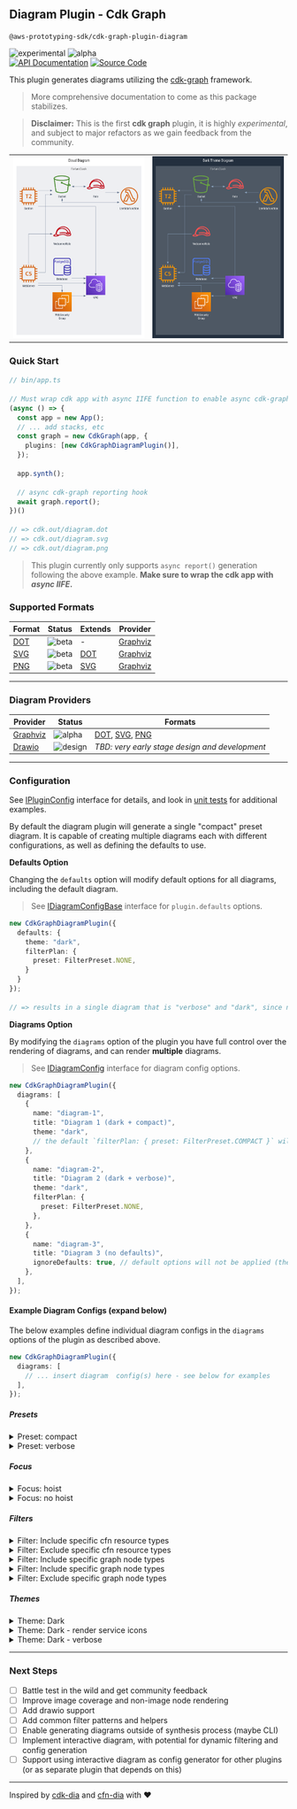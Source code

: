 ## Diagram Plugin - Cdk Graph
`@aws-prototyping-sdk/cdk-graph-plugin-diagram`

![experimental](https://img.shields.io/badge/stability-experimental-orange.svg)
![alpha](https://img.shields.io/badge/version-alpha-red.svg) \
[![API Documentation](https://img.shields.io/badge/view-API_Documentation-blue.svg)](https://aws.github.io/aws-prototyping-sdk/typescript/cdk-graph-plugin-diagram/index.html)
[![Source Code](https://img.shields.io/badge/view-Source_Code-blue.svg)](https://github.com/aws/aws-prototyping-sdk/tree/mainline/packages/cdk-graph-plugin-diagram)

This plugin generates diagrams utilizing the [cdk-graph](https://aws.github.io/aws-prototyping-sdk/typescript/cdk-graph/index.html) framework.

> More comprehensive documentation to come as this package stabilizes.

> **Disclaimer:** This is the first **cdk graph** plugin, it is highly *experimental*, and subject to major refactors as we gain feedback from the community.

| | |
| --- | --- |
| <img src="docs/examples/default.png" width="300" /> | <img src="docs/examples/dark.png" width="300" /> |


### Quick Start
```ts
// bin/app.ts

// Must wrap cdk app with async IIFE function to enable async cdk-graph report
(async () => {
  const app = new App();
  // ... add stacks, etc
  const graph = new CdkGraph(app, {
    plugins: [new CdkGraphDiagramPlugin()],
  });

  app.synth();

  // async cdk-graph reporting hook
  await graph.report();
})()

// => cdk.out/diagram.dot
// => cdk.out/diagram.svg
// => cdk.out/diagram.png
```

> This plugin currently only supports `async report()` generation following the above example. **Make sure to wrap the cdk app with *async IIFE*.**

### Supported Formats
| Format | Status | Extends | Provider |
| --- | --- | --- | --- |
| [DOT](https://graphviz.org/docs/outputs/canon/) | ![beta](https://img.shields.io/badge/status-beta-cyan.svg) | - | [Graphviz](docs/graphviz/README.md)
| [SVG](https://graphviz.org/docs/outputs/svg/) | ![beta](https://img.shields.io/badge/status-beta-cyan.svg) | [DOT](https://graphviz.org/docs/outputs/canon/) | [Graphviz](docs/graphviz/README.md)
| [PNG](https://graphviz.org/docs/outputs/png/) | ![beta](https://img.shields.io/badge/status-beta-cyan.svg) | [SVG](https://graphviz.org/docs/outputs/canon/) | [Graphviz](docs/graphviz/README.md)

---
### Diagram Providers

| Provider | Status | Formats |
| --- | --- | --- |
| [Graphviz](docs/graphviz/README.md) | ![alpha](https://img.shields.io/badge/status-alpha-orange.svg) | [DOT](https://graphviz.org/docs/outputs/canon/), [SVG](https://graphviz.org/docs/outputs/svg/), [PNG](https://graphviz.org/docs/outputs/png/) |
| [Drawio](docs/drawio/README.md) | ![design](https://img.shields.io/badge/status-design-tan.svg) | _TBD: very early stage design and development_ |

---

### Configuration

See [IPluginConfig](https://aws.github.io/aws-prototyping-sdk/typescript/cdk-graph-plugin-diagram/index.html#ipluginconfig) interface for details, and look in [unit tests](https://github.com/aws/aws-prototyping-sdk/tree/mainline/packages/cdk-graph-plugin-diagram/test/graphviz) for additional examples.

By default the diagram plugin will generate a single "compact" preset diagram.
It is capable of creating multiple diagrams each with different configurations, as well as defining the defaults to use.

**Defaults Option**

Changing the `defaults` option will modify default options for all diagrams, including the default diagram.

> See [IDiagramConfigBase](https://aws.github.io/aws-prototyping-sdk/typescript/cdk-graph-plugin-diagram/index.html#idiagramconfigbase) interface for `plugin.defaults` options.

```ts
new CdkGraphDiagramPlugin({
  defaults: {
    theme: "dark",
    filterPlan: {
      preset: FilterPreset.NONE,
    }
  }
});

// => results in a single diagram that is "verbose" and "dark", since no resources are filtered
```

**Diagrams Option**

By modifying the `diagrams` option of the plugin you have full control over the rendering of diagrams, and can render **multiple** diagrams.

> See [IDiagramConfig](https://aws.github.io/aws-prototyping-sdk/typescript/cdk-graph-plugin-diagram/index.html#idiagramconfig) interface for diagram config options.

```ts
new CdkGraphDiagramPlugin({
  diagrams: [
    {
      name: "diagram-1",
      title: "Diagram 1 (dark + compact)",
      theme: "dark",
      // the default `filterPlan: { preset: FilterPreset.COMPACT }` will still apply
    },
    {
      name: "diagram-2",
      title: "Diagram 2 (dark + verbose)",
      theme: "dark",
      filterPlan: {
        preset: FilterPreset.NONE,
      },
    },
    {
      name: "diagram-3",
      title: "Diagram 3 (no defaults)",
      ignoreDefaults: true, // default options will not be applied (theme, filterPlan, etc)
    },
  ],
});
```

#### Example Diagram Configs (expand below)
The below examples define individual diagram configs in the `diagrams` options of the plugin as described above.

```ts
new CdkGraphDiagramPlugin({
  diagrams: [
    // ... insert diagram  config(s) here - see below for examples
  ],
});
```

##### **Presets**

<details>
<summary>Preset: compact</summary>

[<img src="docs/examples/compact.png" height="200" />](docs/examples/compact.png)

```ts
{
  name: "compact",
  title: "Compact Diagram",
  filterPlan: {
    preset: FilterPreset.COMPACT,
  },
},
```
</details>

<details>
<summary>Preset: verbose</summary>

[<img src="docs/examples/verbose.png" height="200" />](docs/examples/verbose.png)

```ts
{
  name: "verbose",
  title: "Verbose Diagram",
  format: DiagramFormat.PNG,
  ignoreDefaults: true,
},
```
</details>

##### **Focus**

<details>
<summary>Focus: hoist</summary>

[<img src="docs/examples/focus.png" height="200" />](docs/examples/focus.png)

```ts
{
  name: "focus",
  title: "Focus Lambda Diagram (non-extraneous)",
  filterPlan: {
    focus: (store) =>
      store.getNode(getConstructUUID(app.stack.lambda)),
    preset: FilterPreset.NON_EXTRANEOUS,
  },
  ignoreDefaults: true,
},
```
</details>

<details>
<summary>Focus: no hoist</summary>

[<img src="docs/examples/focus-nohoist.png" height="200" />](docs/examples/focus-nohoist.png)

```ts
{
  name: "focus-nohoist",
  title: "Focus WebServer Diagram (noHoist, verbose)",
  filterPlan: {
    focus: {
      node: (store) =>
        store.getNode(getConstructUUID(app.stack.webServer)),
      noHoist: true,
    },
  },
  ignoreDefaults: true,
},
```
</details>

##### **Filters**

<details>
<summary>Filter: Include specific cfn resource types</summary>

[<img src="docs/examples/filter-cfntype-include.png" height="200" />](docs/examples/filter-cfntype-include.png)

```ts
{
  name: "includeCfnType",
  title: "Include CfnType Diagram (filter)",
  filterPlan: {
    filters: [
      Filters.includeCfnType([
        aws_arch.CfnSpec.ServiceResourceDictionary.EC2.Instance,
        /AWS::Lambda::Function.*/,
        "AWS::IAM::Role",
      ]),
      Filters.compact(),
    ],
  },
},
```
</details>

<details>
<summary>Filter: Exclude specific cfn resource types</summary>

[<img src="docs/examples/filter-cfntype-exclude.png" height="200" />](docs/examples/filter-cfntype-exclude.png)

```ts
{
  name: "excludeCfnType",
  title: "Exclude CfnType Diagram (filter)",
  filterPlan: {
    filters: [
      Filters.excludeCfnType([
        /AWS::EC2::VPC.*/,
        aws_arch.CfnSpec.ServiceResourceDictionary.IAM.Role,
      ]),
      Filters.compact(),
    ],
  },
},
```
</details>

<details>
<summary>Filter: Include specific graph node types</summary>

[<img src="docs/examples/filter-nodetype-include.png" height="200" />](docs/examples/filter-nodetype-include.png)

```ts
{
  name: "includeNodeType",
  title: "Include NodeType Diagram (filter)",
  filterPlan: {
    filters: [
      Filters.includeNodeType([
        NodeTypeEnum.STACK,
        NodeTypeEnum.RESOURCE,
      ]),
      Filters.compact(),
    ],
  },
},
```
</details>

<details>
<summary>Filter: Include specific graph node types</summary>

[<img src="docs/examples/filter-nodetype-include.png" height="200" />](docs/examples/filter-nodetype-include.png)

```ts
{
  name: "includeNodeType",
  title: "Include NodeType Diagram (filter)",
  filterPlan: {
    filters: [
      Filters.includeNodeType([
        NodeTypeEnum.STACK,
        NodeTypeEnum.RESOURCE,
      ]),
      Filters.compact(),
    ],
  },
},
```
</details>

<details>
<summary>Filter: Exclude specific graph node types</summary>

[<img src="docs/examples/filter-nodetype-exclude.png" height="200" />](docs/examples/filter-nodetype-exclude.png)

```ts
{
  name: "excludeNodeType",
  title: "Exclude NodeType Diagram (filter)",
  filterPlan: {
    filters: [
      Filters.excludeNodeType([
        NodeTypeEnum.NESTED_STACK,
        NodeTypeEnum.CFN_RESOURCE,
        NodeTypeEnum.OUTPUT,
        NodeTypeEnum.PARAMETER,
      ]),
      Filters.compact(),
    ],
  },
},
```
</details>

##### **Themes**

<details>
<summary>Theme: Dark</summary>

[<img src="docs/examples/dark.png" height="200" />](docs/examples/dark.png)

```ts
{
  name: "Dark",
  title: "Dark Theme Diagram",
  theme: theme,
},
```
</details>

<details>
<summary>Theme: Dark - render service icons</summary>

[<img src="docs/examples/dark-services.png" height="200" />](docs/examples/dark-services.png)

```ts
{
  name: "dark-services",
  title: "Dark Theme Custom Diagram",
  theme: {
    theme: theme,
    rendering: {
      resourceIconMin: GraphThemeRenderingIconTarget.SERVICE,
      resourceIconMax: GraphThemeRenderingIconTarget.CATEGORY,
      cfnResourceIconMin: GraphThemeRenderingIconTarget.DATA,
      cfnResourceIconMax: GraphThemeRenderingIconTarget.RESOURCE,
    },
  },
},
```
</details>
<details>
<summary>Theme: Dark - verbose</summary>

[<img src="docs/examples/dark-verbose.png" height="200" />](docs/examples/dark-verbose.png)

```ts
{
  name: "dark-verbose",
  title: "Dark Theme Verbose Diagram",
  ignoreDefaults: true,
  theme: theme,
},
```
</details>

---

### Next Steps
- [ ] Battle test in the wild and get community feedback
- [ ] Improve image coverage and non-image node rendering
- [ ] Add drawio support
- [ ] Add common filter patterns and helpers
- [ ] Enable generating diagrams outside of synthesis process (maybe CLI)
- [ ] Implement interactive diagram, with potential for dynamic filtering and config generation
- [ ] Support using interactive diagram as config generator for other plugins (or as separate plugin that depends on this)

---

Inspired by [cdk-dia](https://github.com/pistazie/cdk-dia) and [cfn-dia](https://github.com/mhlabs/cfn-diagram) with ❤️
